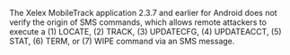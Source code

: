 The Xelex MobileTrack application 2.3.7 and earlier for Android does not verify the origin of SMS commands, which allows remote attackers to execute a (1) LOCATE, (2) TRACK, (3) UPDATECFG, (4) UPDATEACCT, (5) STAT, (6) TERM, or (7) WIPE command via an SMS message.